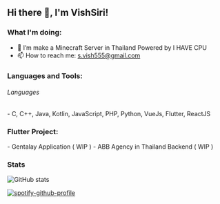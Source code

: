 ## Hi there 👋, I'm VishSiri!
#### 

 ### What I'm doing: 
 
- 👯 I’m make a Minecraft Server in Thailand Powered by I HAVE CPU 
- 📫 How to reach me: s.vish555@gmail.com


<h3 align="left">Languages and Tools:</h3>
<h6> Languages </h6>
 - C, C++, Java, Kotlin, JavaScript, PHP, Python, VueJs, Flutter, ReactJS

<h3 align="left">Flutter Project:</h3>
 - Gentalay Application ( WIP )
 - ABB Agency in Thailand Backend ( WIP )

### Stats

![GitHub stats](https://github-readme-stats.vercel.app/api?username=vishsiri&count_private=true)  
 
 
[![spotify-github-profile](https://spotify-github-profile.vercel.app/api/view?uid=tgtnpysp7f5w2szsjta9yvayk&cover_image=true&theme=novatorem&bar_color=53b14f&bar_color_cover=false)](https://github.com/kittinan/spotify-github-profile)
